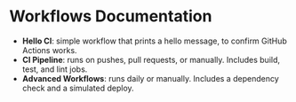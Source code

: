 # Workflows Documentation

- **Hello CI**: simple workflow that prints a hello message, to confirm GitHub Actions works.
- **CI Pipeline**: runs on pushes, pull requests, or manually. Includes build, test, and lint jobs.
- **Advanced Workflows**: runs daily or manually. Includes a dependency check and a simulated deploy.


